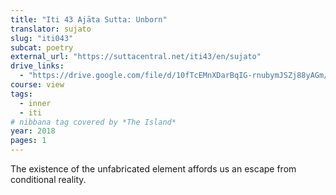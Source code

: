 ```yaml
---
title: "Iti 43 Ajāta Sutta: Unborn"
translator: sujato
slug: "iti043"
subcat: poetry
external_url: "https://suttacentral.net/iti43/en/sujato"
drive_links:
  - "https://drive.google.com/file/d/10fTcEMnXDarBqIG-rnubymJSZj88yAGm/view?usp=drivesdk"
course: view
tags:
  - inner
  - iti
# nibbana tag covered by *The Island*
year: 2018
pages: 1
---
```


The existence of the unfabricated element affords us an escape from conditional reality.
